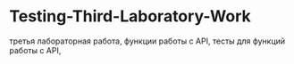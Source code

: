 # Testing-Third-Laboratory-Work
третья лабораторная работа, функции работы с API, тесты для функций работы с API, 
